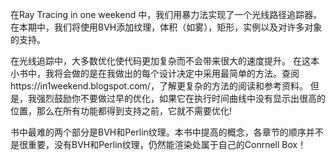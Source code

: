 在Ray Tracing in one weekend 中，我们用暴力法实现了一个光线路径追踪器。
在本期中，我们将使用BVH添加纹理，体积（如雾），矩形，实例以及对许多对象的支持。

在光线追踪中，大多数优化使代码更加复杂而不会带来很大的速度提升。
在这本小书中，我将会做的是在我做出的每个设计决定中采用最简单的方法。查阅https://in1weekend.blogspot.com/，了解更复杂的方法的阅读和参考资料。
但是，我强烈鼓励你不要做过早的优化，如果它在执行时间曲线中没有显示出很高的位置，那么在所有功能都得到支持之前，它就不需要优化!

书中最难的两个部分是BVH和Perlin纹理。本书中提高的概念，各章节的顺序并不是很重要，没有BVH和Perlin纹理，仍然能渲染处属于自己的Conrnell Box！